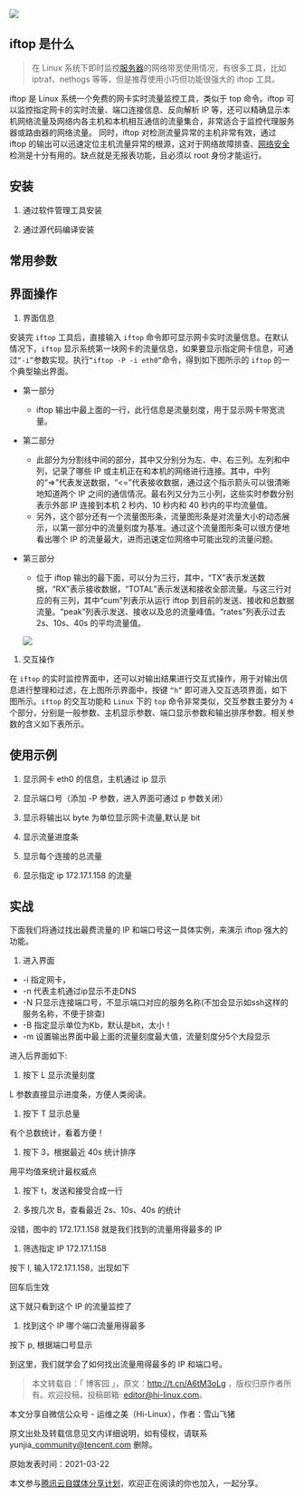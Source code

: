 ![](https://ask.qcloudimg.com/http-save/yehe-5449090/l65t1uf9kp.jpeg?imageView2/2/w/1620)

## **iftop 是什么**

> 在 Linux 系统下即时监控[服务器](https://cloud.tencent.com/product/cvm?from=10680)的网络带宽使用情况，有很多工具，比如 iptraf、nethogs 等等，但是推荐使用小巧但功能很强大的 iftop 工具。

iftop 是 Linux 系统一个免费的网卡实时流量监控工具，类似于 top 命令。iftop 可以监控指定网卡的实时流量、端口连接信息、反向解析 IP 等，还可以精确显示本机网络流量及网络内各主机和本机相互通信的流量集合，非常适合于监控代理服务器或路由器的网络流量。 同时，iftop 对检测流量异常的主机非常有效，通过 iftop 的输出可以迅速定位主机流量异常的根源，这对于网络故障排查、[网络安全](https://cloud.tencent.com/product/ns?from=10680)检测是十分有用的。缺点就是无报表功能，且必须以 root 身份才能运行。

## **安装**

1.  通过软件管理工具安装

1.  通过源代码编译安装

## **常用参数**

## **界面操作**

1.  界面信息

安装完 `iftop` 工具后，直接输入 `iftop` 命令即可显示网卡实时流量信息。在默认情况下，`iftop` 显示系统第一块网卡的流量信息，如果要显示指定网卡信息，可通过`“-i”`参数实现。执行`“iftop -P -i eth0”`命令，得到如下图所示的 `iftop` 的一个典型输出界面。

-   第一部分
    -   iftop 输出中最上面的一行，此行信息是流量刻度，用于显示网卡带宽流量。
-   第二部分
    -   此部分为分割线中间的部分，其中又分别分为左、中、右三列。左列和中列，记录了哪些 IP 或主机正在和本机的网络进行连接。其中，中列的“=>”代表发送数据，“<=”代表接收数据，通过这个指示箭头可以很清晰地知道两个 IP 之间的通信情况。最右列又分为三小列，这些实时参数分别表示外部 IP 连接到本机 2 秒内、10 秒内和 40 秒内的平均流量值。
    -   另外，这个部分还有一个流量图形条，流量图形条是对流量大小的动态展示，以第一部分中的流量刻度为基准。通过这个流量图形条可以很方便地看出哪个 IP 的流量最大，进而迅速定位网络中可能出现的流量问题。
-   第三部分
    
    -   位于 iftop 输出的最下面，可以分为三行，其中，“TX”表示发送数据，“RX”表示接收数据，“TOTAL”表示发送和接收全部流量。与这三行对应的有三列，其中“cum”列表示从运行 iftop 到目前的发送、接收和总数据流量。“peak”列表示发送、接收以及总的流量峰值。“rates”列表示过去 2s、10s、40s 的平均流量值。
    
    ![](https://ask.qcloudimg.com/http-save/yehe-5449090/cdnhlayh3p.png?imageView2/2/w/1620)
    

1.  交互操作

在 `iftop` 的实时监控界面中，还可以对输出结果进行交互式操作，用于对输出信息进行整理和过滤，在上图所示界面中，按键 `“h”` 即可进入交互选项界面，如下图所示。`iftop` 的交互功能和 `Linux` 下的 `top` 命令非常类似，交互参数主要分为 `4` 个部分，分别是一般参数、主机显示参数、端口显示参数和输出排序参数。相关参数的含义如下表所示。

## **使用示例**

1.  显示网卡 eth0 的信息，主机通过 ip 显示

1.  显示端口号（添加 -P 参数，进入界面可通过 p 参数关闭）

1.  显示将输出以 byte 为单位显示网卡流量,默认是 bit

1.  显示流量进度条

1.  显示每个连接的总流量

1.  显示指定 ip 172.17.1.158 的流量

## **实战**

下面我们将通过找出最费流量的 IP 和端口号这一具体实例，来演示 iftop 强大的功能。

1.  进入界面

-   \-i 指定网卡，
-   \-n 代表主机通过ip显示不走DNS
-   \-N 只显示连接端口号，不显示端口对应的服务名称(不加会显示如ssh这样的服务名称，不便于排查)
-   \-B 指定显示单位为Kb，默认是bit，太小！
-   \-m 设置输出界面中最上面的流量刻度最大值，流量刻度分5个大段显示

进入后界面如下:

1.  按下 L 显示流量刻度

L 参数直接显示进度条，方便人类阅读。

1.  按下 T 显示总量

有个总数统计，看着方便！

1.  按下 3，根据最近 40s 统计排序

用平均值来统计最权威点

1.  按下 t，发送和接受合成一行

1.  多按几次 B，查看最近 2s、10s、40s 的统计

没错，图中的 172.17.1.158 就是我们找到的流量用得最多的 IP

1.  筛选指定 IP 172.17.1.158

按下 l, 输入172.17.1.158，出现如下

回车后生效

这下就只看到这个 IP 的流量监控了

1.  找到这个 IP 哪个端口流量用得最多

按下 p, 根据端口号显示

到这里，我们就学会了如何找出流量用得最多的 IP 和端口号。

> 本文转载自：「 博客园 」，原文：http://t.cn/A6tM3oLg ，版权归原作者所有。欢迎投稿，投稿邮箱: editor@hi-linux.com。

本文分享自微信公众号 - 运维之美（Hi-Linux），作者：雪山飞猪

原文出处及转载信息见文内详细说明，如有侵权，请联系 yunjia\_community@tencent.com 删除。

原始发表时间：2021-03-22

本文参与[腾讯云自媒体分享计划](https://cloud.tencent.com/developer/support-plan)，欢迎正在阅读的你也加入，一起分享。